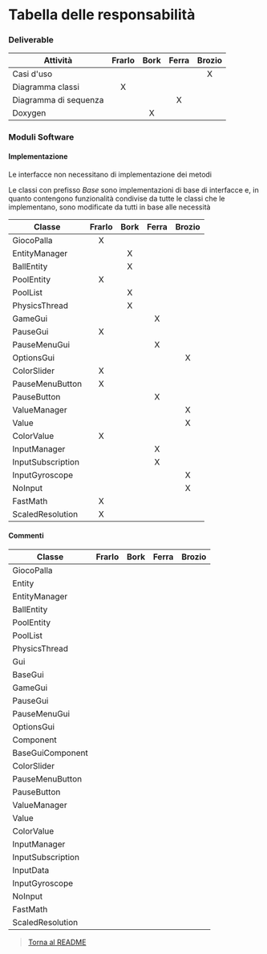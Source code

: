 # Tabella delle responsabilità

### Deliverable

| Attività                      | Frarlo | Bork | Ferra | Brozio |
| ----------------------------- |:------:|:----:|:-----:|:------:|
|Casi d'uso|                    |        |      |X      |        |
|Diagramma classi               |X       |      |       |        |
|Diagramma di sequenza          |        |      |X      |        |
|Doxygen                        |        |X     |       |        |

### Moduli Software

#### Implementazione

Le interfacce non necessitano di implementazione dei metodi

Le classi con prefisso _Base_ sono implementazioni di base di interfacce e, 
in quanto contengono funzionalità condivise da tutte le classi che le implementano, 
sono modificate da tutti in base alle necessità

| Classe                        | Frarlo | Bork | Ferra | Brozio |
| ----------------------------- |:------:|:----:|:-----:|:------:|
|GiocoPalla                     |X       |      |       |        |
|EntityManager                  |        |X     |       |        |
|BallEntity                     |        |X     |       |        |
|PoolEntity                     |X       |      |       |        |
|PoolList                       |        |X     |       |        |
|PhysicsThread                  |        |X     |       |        |
|GameGui                        |        |      |X      |        |
|PauseGui                       |X       |      |       |        |
|PauseMenuGui                   |        |      |X      |        |
|OptionsGui                     |        |      |       |X       |
|ColorSlider                    |X       |      |       |        |
|PauseMenuButton                |X       |      |       |        |
|PauseButton                    |        |      |X      |        |
|ValueManager                   |        |      |       |X       |
|Value                          |        |      |       |X       |
|ColorValue                     |X       |      |       |        |
|InputManager                   |        |      |X      |        |
|InputSubscription              |        |      |X      |        |
|InputGyroscope                 |        |      |       |X       |
|NoInput                        |        |      |       |X       |
|FastMath                       |X       |      |       |        |
|ScaledResolution               |X       |      |       |        |

#### Commenti

| Classe                        | Frarlo | Bork | Ferra | Brozio |
| ----------------------------- |:------:|:----:|:-----:|:------:|
|GiocoPalla                     |        |      |       |        |
|Entity                         |        |      |       |        |
|EntityManager                  |        |      |       |        |
|BallEntity                     |        |      |       |        |
|PoolEntity                     |        |      |       |        |
|PoolList                       |        |      |       |        |
|PhysicsThread                  |        |      |       |        |
|Gui                            |        |      |       |        |
|BaseGui                        |        |      |       |        |
|GameGui                        |        |      |       |        |
|PauseGui                       |        |      |       |        |
|PauseMenuGui                   |        |      |       |        |
|OptionsGui                     |        |      |       |        |
|Component                      |        |      |       |        |
|BaseGuiComponent               |        |      |       |        |
|ColorSlider                    |        |      |       |        |
|PauseMenuButton                |        |      |       |        |
|PauseButton                    |        |      |       |        |
|ValueManager                   |        |      |       |        |
|Value                          |        |      |       |        |
|ColorValue                     |        |      |       |        |
|InputManager                   |        |      |       |        |
|InputSubscription              |        |      |       |        |
|InputData                      |        |      |       |        |
|InputGyroscope                 |        |      |       |        |
|NoInput                        |        |      |       |        |
|FastMath                       |        |      |       |        |
|ScaledResolution               |        |      |       |        |


> [Torna al README](../README.md)

